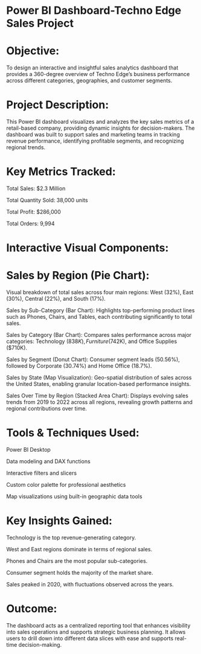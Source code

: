 # Power BI Dashboard-Techno Edge Sales Project


# Objective:
To design an interactive and insightful sales analytics dashboard that provides a 360-degree overview of Techno Edge’s business performance across different categories, geographies, and customer segments.

# Project Description:
This Power BI dashboard visualizes and analyzes the key sales metrics of a retail-based company, providing dynamic insights for decision-makers. The dashboard was built to support sales and marketing teams in tracking revenue performance, identifying profitable segments, and recognizing regional trends.

# Key Metrics Tracked:
Total Sales: $2.3 Million

Total Quantity Sold: 38,000 units

Total Profit: $286,000

Total Orders: 9,994

# Interactive Visual Components:
# Sales by Region (Pie Chart):
Visual breakdown of total sales across four main regions: West (32%), East (30%), Central (22%), and South (17%).

Sales by Sub-Category (Bar Chart):
Highlights top-performing product lines such as Phones, Chairs, and Tables, each contributing significantly to total sales.

Sales by Category (Bar Chart):
Compares sales performance across major categories: Technology ($838K), Furniture ($742K), and Office Supplies ($710K).

Sales by Segment (Donut Chart):
Consumer segment leads (50.56%), followed by Corporate (30.74%) and Home Office (18.7%).

Sales by State (Map Visualization):
Geo-spatial distribution of sales across the United States, enabling granular location-based performance insights.

Sales Over Time by Region (Stacked Area Chart):
Displays evolving sales trends from 2019 to 2022 across all regions, revealing growth patterns and regional contributions over time.

# Tools & Techniques Used:
Power BI Desktop

Data modeling and DAX functions

Interactive filters and slicers

Custom color palette for professional aesthetics

Map visualizations using built-in geographic data tools

# Key Insights Gained:
Technology is the top revenue-generating category.

West and East regions dominate in terms of regional sales.

Phones and Chairs are the most popular sub-categories.

Consumer segment holds the majority of the market share.

Sales peaked in 2020, with fluctuations observed across the years.

# Outcome:
The dashboard acts as a centralized reporting tool that enhances visibility into sales operations and supports strategic business planning. It allows users to drill down into different data slices with ease and supports real-time decision-making.
